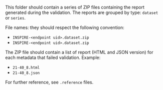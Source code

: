 This folder should contain a series of ZIP files containing the report generated during the validation.
The reports are grouped by type: `dataset` or `series`.

File names: they should respect the following convention:

 - `INSPIRE-<endpoint uid>.dataset.zip`
 - `INSPIRE-<endpoint uid>.dataset.zip`

The ZIP file should contain a list of report (HTML and JSON version) for each metadata that failed validation.
Example:

- `21-40_8.html`
- `21-40_8.json`

For further reference, see `.reference` files.